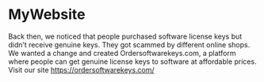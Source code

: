 # MyWebsite
Back then, we noticed that people purchased software license keys but didn’t receive genuine keys. They got scammed by different online shops. We wanted a change and created Ordersoftwarekeys.com, a platform where people can get genuine license keys to software at affordable prices. Visit our site https://ordersoftwarekeys.com/

